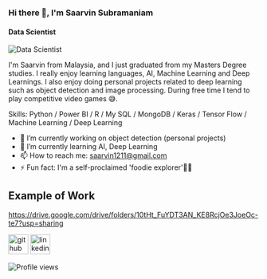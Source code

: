 ### Hi there 👋, I'm Saarvin Subramaniam
#### Data Scientist
![Data Scientist](https://static.vecteezy.com/system/resources/previews/008/903/061/non_2x/data-science-banner-concept-has-7-steps-to-analyze-such-as-big-data-classification-analyze-statistics-solving-decision-and-knowledge-to-to-extract-knowledge-from-structured-and-unstructured-data-vector.jpg)

I'm Saarvin from Malaysia, and I just graduated from my Masters Degree studies. I really enjoy learning languages, AI, Machine Learning and Deep Learnings. I also enjoy doing personal projects related to deep learning such as object detection and image processing. During free time I tend to play competitive video games :sweat_smile:.

Skills: Python / Power BI / R / My SQL / MongoDB /  Keras / Tensor Flow / Machine Learning / Deep Learning

- 🔭 I’m currently working on object detection (personal projects) 
- 🌱 I’m currently learning AI, Deep Learning 
- 📫 How to reach me: saarvin1211@gmail.com  
- ⚡ Fun fact: I'm a self-proclaimed 'foodie explorer':pizza::pizza:

## Example of Work
https://drive.google.com/drive/folders/10tHt_FuYDT3AN_KE8RcjOe3JoeOc-te7?usp=sharing


[<img src='https://cdn.jsdelivr.net/npm/simple-icons@3.0.1/icons/github.svg' alt='github' height='40'>](https://github.com/Saarvin)  [<img src='https://cdn.jsdelivr.net/npm/simple-icons@3.0.1/icons/linkedin.svg' alt='linkedin' height='40'>](https://www.linkedin.com/in/https://www.linkedin.com/in/saarvin-subramaniam-506601109//)  

![Profile views](https://gpvc.arturio.dev/Saarvin)  
